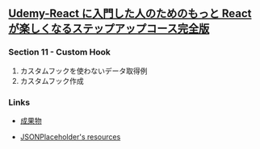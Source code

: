 ## [Udemy-React に入門した人のためのもっと React が楽しくなるステップアップコース完全版](https://www.udemy.com/course/react_stepup/learn/lecture/24823648#search)

### Section 11 - Custom Hook

1. カスタムフックを使わないデータ取得例
2. カスタムフック作成

### Links

- [成果物](https://sdg1ip.csb.app/)

- [JSONPlaceholder's resources](https://jsonplaceholder.typicode.com/users)

